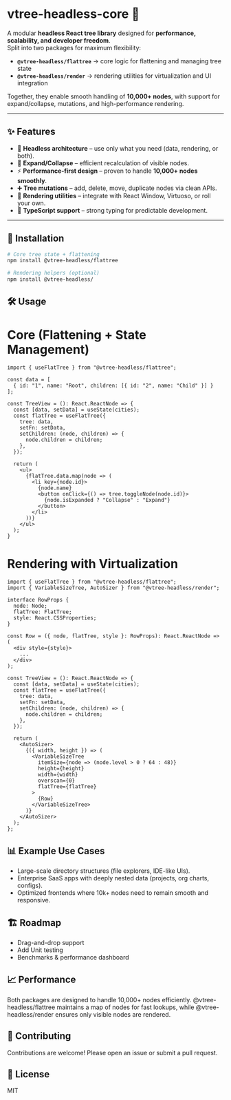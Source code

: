 # vtree-headless-core 🌲

A modular **headless React tree library** designed for **performance, scalability, and developer freedom**.  
Split into two packages for maximum flexibility:

- **`@vtree-headless/flattree`** → core logic for flattening and managing tree state  
- **`@vtree-headless/render`** → rendering utilities for virtualization and UI integration  

Together, they enable smooth handling of **10,000+ nodes**, with support for expand/collapse, mutations, and high-performance rendering.  

---

## ✨ Features

- 🔄 **Headless architecture** – use only what you need (data, rendering, or both).  
- 📂 **Expand/Collapse** – efficient recalculation of visible nodes.  
- ⚡ **Performance-first design** – proven to handle **10,000+ nodes smoothly**.  
- ➕ **Tree mutations** – add, delete, move, duplicate nodes via clean APIs.  
- 🎨 **Rendering utilities** – integrate with React Window, Virtuoso, or roll your own.  
- 🧩 **TypeScript support** – strong typing for predictable development.  

---

## 🚀 Installation

```bash
# Core tree state + flattening
npm install @vtree-headless/flattree

# Rendering helpers (optional)
npm install @vtree-headless/
```

## 🛠️ Usage
# Core (Flattening + State Management)
```tsx
import { useFlatTree } from "@vtree-headless/flattree";

const data = [
  { id: "1", name: "Root", children: [{ id: "2", name: "Child" }] }
];

const TreeView = (): React.ReactNode => {
  const [data, setData] = useState(cities);
  const flatTree = useFlatTree({
    tree: data,
    setFn: setData,
    setChildren: (node, children) => {
      node.children = children;
    },
  });

  return (
    <ul>
      {flatTree.data.map(node => (
        <li key={node.id}>
          {node.name}
          <button onClick={() => tree.toggleNode(node.id)}>
            {node.isExpanded ? "Collapse" : "Expand"}
          </button>
        </li>
      ))}
    </ul>
  );
}
```
# Rendering with Virtualization
```tsx
import { useFlatTree } from "@vtree-headless/flattree";
import { VariableSizeTree, AutoSizer } from "@vtree-headless/render";

interface RowProps {
  node: Node;
  flatTree: FlatTree;
  style: React.CSSProperties;
}

const Row = ({ node, flatTree, style }: RowProps): React.ReactNode => (
  <div style={style}>
    ...
  </div>
);

const TreeView = (): React.ReactNode => {
  const [data, setData] = useState(cities);
  const flatTree = useFlatTree({
    tree: data,
    setFn: setData,
    setChildren: (node, children) => {
      node.children = children;
    },
  });

  return (
    <AutoSizer>
      {({ width, height }) => (
        <VariableSizeTree
          itemSize={node => (node.level > 0 ? 64 : 48)}
          height={height}
          width={width}
          overscan={0}
          flatTree={flatTree}
        >
          {Row}
        </VariableSizeTree>
      )}
    </AutoSizer>
  );
};
```

## 📊 Example Use Cases

- Large-scale directory structures (file explorers, IDE-like UIs).
- Enterprise SaaS apps with deeply nested data (projects, org charts, configs).
- Optimized frontends where 10k+ nodes need to remain smooth and responsive.

## 🏗️ Roadmap

- Drag-and-drop support
- Add Unit testing
- Benchmarks & performance dashboard

## 📈 Performance

Both packages are designed to handle 10,000+ nodes efficiently.
@vtree-headless/flattree maintains a map of nodes for fast lookups, while @vtree-headless/render ensures only visible nodes are rendered.

## 🤝 Contributing

Contributions are welcome! Please open an issue or submit a pull request.

## 📜 License

MIT
